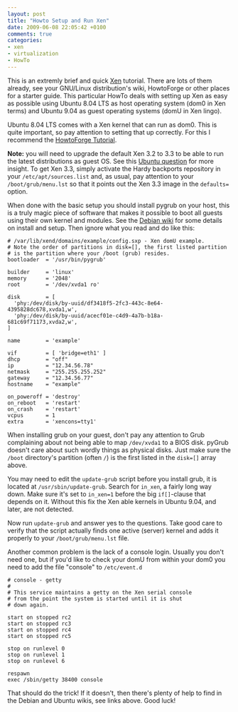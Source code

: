 ```yaml
---
layout: post
title: "Howto Setup and Run Xen"
date: 2009-06-08 22:05:42 +0100
comments: true
categories: 
- xen
- virtualization
- HowTo
---
```


This is an extremly brief and quick [Xen][1] tutorial. There are lots of
them already, see your GNU/Linux distribution's wiki, HowtoForge or
other places for a starter guide. This particular HowTo deals with
setting up Xen as easy as possible using Ubuntu 8.04 LTS as host
operating system (dom0 in Xen terms) and Ubuntu 9.04 as guest operating
systems (domU in Xen lingo).

Ubuntu 8.04 LTS comes with a Xen kernel that can run as dom0. This is
quite important, so pay attention to setting that up correctly. For this
I recommend the [HowtoForge Tutorial][2].

**Note:** you will need to upgrade the default Xen 3.2 to 3.3 to be able
to run the latest distributions as guest OS.  See this
[Ubuntu question][3] for more insight.  To get Xen 3.3, simply activate
the Hardy backports repository in your `/etc/apt/sources.list` and, as
usual, pay attention to your `/boot/grub/menu.lst` so that it points out
the Xen 3.3 image in the `defaults=` option.

When done with the basic setup you should install pygrub on your host,
this is a truly magic piece of software that makes it possible to boot
all guests using their own kernel and modules.  See the [Debian wiki][4]
for some details on install and setup.  Then ignore what you read and do
like this:

    # /var/lib/xend/domains/example/config.sxp - Xen domU example.
    # Note the order of partitions in disk=[], the first listed partition
    # is the partition where your /boot (grub) resides. 
    bootloader  = '/usr/bin/pygrub'
    
    builder     = 'linux'
    memory      = '2048'
    root        = '/dev/xvda1 ro'
    
    disk        = [
      'phy:/dev/disk/by-uuid/df3418f5-2fc3-443c-8e64-4395828dc678,xvda1,w',
      'phy:/dev/disk/by-uuid/acecf01e-c4d9-4a7b-b18a-681c69f71173,xvda2,w',
    ]
    
    name        = 'example'
    
    vif         = [ 'bridge=eth1' ]
    dhcp        = "off"
    ip          = "12.34.56.78"
    netmask     = "255.255.255.252"
    gateway     = "12.34.56.77"
    hostname    = "example"
    
    on_poweroff = 'destroy'
    on_reboot   = 'restart'
    on_crash    = 'restart'
    vcpus       = 1
    extra       = 'xencons=tty1'

When installing grub on your guest, don't pay any attention to Grub
complaining about not being able to map `/dev/xvda1` to a BIOS disk.
pyGrub doesn't care about such wordly things as physical disks.  Just
make sure the `/boot` directory's partition (often `/`) is the first
listed in the `disk=[]` array above.

You may need to edit the `update-grub` script before you install grub,
it is located at `/usr/sbin/update-grub`.  Search for `in_xen`, a fairly
long way down.  Make sure it's set to `in_xen=1` before the big
`if[]`-clause that depends on it.  Without this fix the Xen able kernels
in Ubuntu 9.04, and later, are not detected.

Now run `update-grub` and answer yes to the questions. Take good care to
verify that the script actually finds one active (server) kernel and
adds it properly to your `/boot/grub/menu.lst` file.

Another common problem is the lack of a console login.  Usually you
don't need one, but if you'd like to check your domU from within your
dom0 you need to add the file "console" to `/etc/event.d`

    # console - getty
    #
    # This service maintains a getty on the Xen serial console
    # from the point the system is started until it is shut
    # down again.
    
    start on stopped rc2
    start on stopped rc3
    start on stopped rc4
    start on stopped rc5
    
    stop on runlevel 0
    stop on runlevel 1
    stop on runlevel 6
    
    respawn
    exec /sbin/getty 38400 console

That should do the trick!  If it doesn't, then there's plenty of help to
find in the Debian and Ubuntu wikis, see links above. Good luck!

[1]: http://www.xenproject.org/
[2]: http://howtoforge.org/high-performance-xen-on-ubuntu-8.04-amd64
[3]: https://answers.launchpad.net/ubuntu/+question/50326
[4]: http://wiki.debian.org/PyGrub

